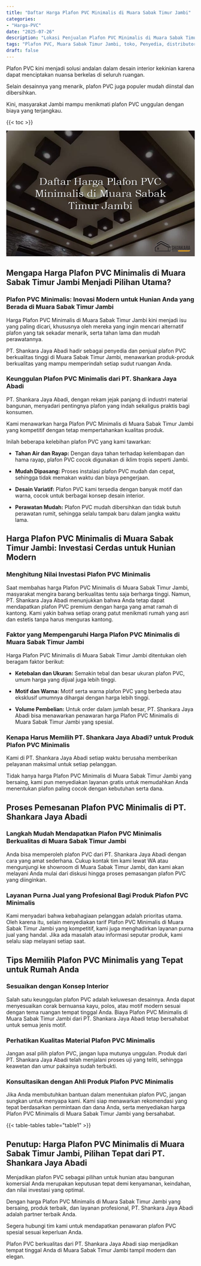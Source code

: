 ```yaml
---
title: "Daftar Harga Plafon PVC Minimalis di Muara Sabak Timur Jambi"
categories: 
- "Harga-PVC"
date: "2025-07-26"
description: "Lokasi Penjualan Plafon PVC Minimalis di Muara Sabak Timur Jambi untuk hunian, perkantoran, serta gerai. Material berkualitas, beragam motif, warna modern, dengan layanan instalasi oleh teknisi profesional dan jaminan resmi!|Jasa penjualan Plafon PVC Minimalis di Muara Sabak Timur Jambi untuk keperluan rumah, kantor, maupun ritel, beserta produk terbaik dan pemasangan oleh teknisi ahli dan jaminan resmi.|Solusi Plafon PVC Minimalis di Muara Sabak Timur Jambi yang terpercaya bagi hunian, perkantoran, dan toko, dengan panel unggulan dan pemasangan oleh tim berpengalaman serta jaminan resmi.|Penyediaan Plafon PVC Minimalis di Muara Sabak Timur Jambi bagi rumah, kantor, dan gerai, dengan material terbaik dan penempatan ditangani oleh tenaga ahli profesional, lengkap dengan jaminan resmi.}"
tags: "Plafon PVC, Muara Sabak Timur Jambi, toko, Penyedia, distributor"
draft: false
---
```


Plafon PVC kini menjadi solusi andalan dalam desain interior kekinian karena dapat menciptakan nuansa berkelas di seluruh ruangan.

Selain desainnya yang menarik, plafon PVC juga populer mudah diinstal dan dibersihkan.

Kini, masyarakat Jambi mampu menikmati plafon PVC unggulan dengan biaya yang terjangkau.

{{< toc >}}

![Daftar Harga Plafon PVC Minimalis di Muara Sabak Timur Jambi](/images/Harga-PVC/Daftar-Harga-Plafon-PVC-Minimalis-di-Muara-Sabak-Timur-Jambi.png)


## Mengapa Harga Plafon PVC Minimalis di Muara Sabak Timur Jambi Menjadi Pilihan Utama?

### Plafon PVC Minimalis: Inovasi Modern untuk Hunian Anda yang Berada di Muara Sabak Timur Jambi

Harga Plafon PVC Minimalis di Muara Sabak Timur Jambi kini menjadi isu yang paling dicari, khususnya oleh mereka yang ingin mencari alternatif plafon yang tak sekadar menarik, serta tahan lama dan mudah perawatannya.

PT. Shankara Jaya Abadi hadir sebagai penyedia dan penjual plafon PVC berkualitas tinggi di Muara Sabak Timur Jambi, menawarkan produk-produk berkualitas yang mampu memperindah setiap sudut ruangan Anda.

### Keunggulan Plafon PVC Minimalis dari PT. Shankara Jaya Abadi

PT. Shankara Jaya Abadi, dengan rekam jejak panjang di industri material bangunan, menyadari pentingnya plafon yang indah sekaligus praktis bagi konsumen.

Kami menawarkan harga Plafon PVC Minimalis di Muara Sabak Timur Jambi yang kompetitif dengan tetap mempertahankan kualitas produk.

Inilah beberapa kelebihan plafon PVC yang kami tawarkan:

- **Tahan Air dan Rayap:** Dengan daya tahan terhadap kelembapan dan hama rayap, plafon PVC cocok digunakan di iklim tropis seperti Jambi.

- **Mudah Dipasang:** Proses instalasi plafon PVC mudah dan cepat, sehingga tidak memakan waktu dan biaya pengerjaan.

- **Desain Variatif:** Plafon PVC kami tersedia dengan banyak motif dan warna, cocok untuk berbagai konsep desain interior.

- **Perawatan Mudah:** Plafon PVC mudah dibersihkan dan tidak butuh perawatan rumit, sehingga selalu tampak baru dalam jangka waktu lama.

## Harga Plafon PVC Minimalis di Muara Sabak Timur Jambi: Investasi Cerdas untuk Hunian Modern

### Menghitung Nilai Investasi Plafon PVC Minimalis

Saat membahas harga Plafon PVC Minimalis di Muara Sabak Timur Jambi, masyarakat mengira barang berkualitas tentu saja berharga tinggi. Namun, PT. Shankara Jaya Abadi menunjukkan bahwa Anda tetap dapat mendapatkan plafon PVC premium dengan harga yang amat ramah di kantong. Kami yakin bahwa setiap orang patut menikmati rumah yang asri dan estetis tanpa harus menguras kantong.

### Faktor yang Mempengaruhi Harga Plafon PVC Minimalis di Muara Sabak Timur Jambi

Harga Plafon PVC Minimalis di Muara Sabak Timur Jambi ditentukan oleh beragam faktor berikut:

- **Ketebalan dan Ukuran:** Semakin tebal dan besar ukuran plafon PVC, umum harga yang dijual juga lebih tinggi.

- **Motif dan Warna:** Motif serta warna plafon PVC yang berbeda atau eksklusif umumnya dihargai dengan harga lebih tinggi.

- **Volume Pembelian:** Untuk order dalam jumlah besar, PT. Shankara Jaya Abadi bisa menawarkan penawaran harga Plafon PVC Minimalis di Muara Sabak Timur Jambi yang spesial.

### Kenapa Harus Memilih PT. Shankara Jaya Abadi? untuk Produk Plafon PVC Minimalis

Kami di PT. Shankara Jaya Abadi setiap waktu berusaha memberikan pelayanan maksimal untuk setiap pelanggan.

Tidak hanya harga Plafon PVC Minimalis di Muara Sabak Timur Jambi yang bersaing, kami pun menyediakan layanan gratis untuk memudahkan Anda menentukan plafon paling cocok dengan kebutuhan serta dana.

## Proses Pemesanan Plafon PVC Minimalis di PT. Shankara Jaya Abadi

### Langkah Mudah Mendapatkan Plafon PVC Minimalis Berkualitas di Muara Sabak Timur Jambi

Anda bisa memperoleh plafon PVC dari PT. Shankara Jaya Abadi dengan cara yang amat sederhana. Cukup kontak tim kami lewat WA atau mengunjungi ke showroom di Muara Sabak Timur Jambi, dan kami akan melayani Anda mulai dari diskusi hingga proses pemasangan plafon PVC yang diinginkan.

### Layanan Purna Jual yang Profesional Bagi Produk Plafon PVC Minimalis

Kami menyadari bahwa kebahagiaan pelanggan adalah prioritas utama. Oleh karena itu, selain menyediakan tarif Plafon PVC Minimalis di Muara Sabak Timur Jambi yang kompetitif, kami juga menghadirkan layanan purna jual yang handal. Jika ada masalah atau informasi seputar produk, kami selalu siap melayani setiap saat.

## Tips Memilih Plafon PVC Minimalis yang Tepat untuk Rumah Anda

### Sesuaikan dengan Konsep Interior

Salah satu keunggulan plafon PVC adalah keluwesan desainnya. Anda dapat menyesuaikan corak bernuansa kayu, polos, atau motif modern sesuai dengan tema ruangan tempat tinggal Anda. Biaya Plafon PVC Minimalis di Muara Sabak Timur Jambi dari PT. Shankara Jaya Abadi tetap bersahabat untuk semua jenis motif.

### Perhatikan Kualitas Material Plafon PVC Minimalis

Jangan asal pilih plafon PVC, jangan lupa mutunya unggulan. Produk dari PT. Shankara Jaya Abadi telah menjalani proses uji yang teliti, sehingga keawetan dan umur pakainya sudah terbukti.

### Konsultasikan dengan Ahli Produk Plafon PVC Minimalis

Jika Anda membutuhkan bantuan dalam menentukan plafon PVC, jangan sungkan untuk menyapa kami. Kami siap menawarkan rekomendasi yang tepat berdasarkan permintaan dan dana Anda, serta menyediakan harga Plafon PVC Minimalis di Muara Sabak Timur Jambi yang bersahabat.

{{< table-tables table="table1" >}}

## Penutup: Harga Plafon PVC Minimalis di Muara Sabak Timur Jambi, Pilihan Tepat dari PT. Shankara Jaya Abadi

Menjadikan plafon PVC sebagai pilihan untuk hunian atau bangunan komersial Anda merupakan keputusan tepat demi kenyamanan, keindahan, dan nilai investasi yang optimal.

Dengan harga Plafon PVC Minimalis di Muara Sabak Timur Jambi yang bersaing, produk terbaik, dan layanan profesional, PT. Shankara Jaya Abadi adalah partner terbaik Anda.

Segera hubungi tim kami untuk mendapatkan penawaran plafon PVC spesial sesuai keperluan Anda.

Plafon PVC berkualitas dari PT. Shankara Jaya Abadi siap menjadikan tempat tinggal Anda di Muara Sabak Timur Jambi tampil modern dan elegan.
